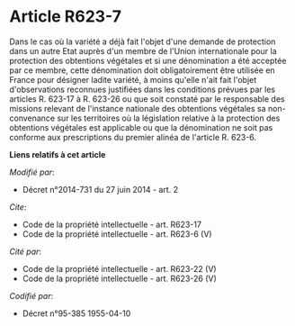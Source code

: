 # Article R623-7

Dans le cas où la variété a déjà fait l'objet d'une demande de protection dans un autre Etat auprès d'un membre de l'Union
internationale pour la protection des obtentions végétales et si une dénomination a été acceptée par ce membre, cette
dénomination doit obligatoirement être utilisée en France pour désigner ladite variété, à moins qu'elle n'ait fait l'objet
d'observations reconnues justifiées dans les conditions prévues par les articles R. 623-17 à R. 623-26 ou que soit constaté
par le responsable des missions relevant de l'instance nationale des obtentions végétales sa non-convenance sur les
territoires où la législation relative à la protection des obtentions végétales est applicable ou que la dénomination ne soit
pas conforme aux prescriptions du premier alinéa de l'article R. 623-6.

**Liens relatifs à cet article**

_Modifié par_:

  - Décret n°2014-731 du 27 juin 2014 - art. 2

_Cite_:

  - Code de la propriété intellectuelle - art. R623-17
  - Code de la propriété intellectuelle - art. R623-6 (V)

_Cité par_:

  - Code de la propriété intellectuelle - art. R623-22 (V)
  - Code de la propriété intellectuelle - art. R623-26 (V)

_Codifié par_:

  - Décret n°95-385 1955-04-10
